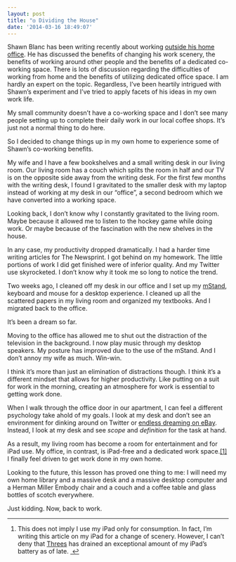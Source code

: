 ```yaml
---
layout: post
title: "◎ Dividing the House"
date: '2014-03-16 18:49:07'
---
```


<p>Shawn Blanc has been writing recently about working <a href="https://dayone.me/9dz30">outside his home office</a>. He has discussed the benefits of changing his work scenery, the benefits of working around other people and the benefits of a dedicated co-working space. There is lots of discussion regarding the difficulties of working from home and the benefits of utilizing dedicated office space. I am hardly an expert on the topic. Regardless, I&#8217;ve been heartily intrigued with Shawn&#8217;s experiment and I&#8217;ve tried to apply facets of his ideas in my own work life. </p>

<p>My small community doesn&#8217;t have a co-working space and I don&#8217;t see many people setting up to complete their daily work in our local coffee shops. It&#8217;s just not a normal thing to do here.</p>

<p>So I decided to change things up in my own home to experience some of Shawn&#8217;s co-working benefits. </p>

<p>My wife and I have a few bookshelves and a small writing desk in our living room. Our living room has a couch which splits the room in half and our TV is on the opposite side away from the writing desk. For the first few months with the writing desk, I found I gravitated to the smaller desk with my laptop instead of working at my desk in our &#8220;office&#8221;, a second bedroom which we have converted into a working space. </p>

<p>Looking back, I don&#8217;t know why I constantly gravitated to the living room. Maybe because it allowed me to listen to the hockey game while doing work. Or maybe because of the fascination with the new shelves in the house. </p>

<p>In any case, my productivity dropped dramatically. I had a harder time writing articles for The Newsprint. I got behind on my homework. The little portions of work I did get finished were of inferior quality. And my Twitter use skyrocketed. I don&#8217;t know why it took me so long to notice the trend.</p>

<p>Two weeks ago, I cleaned off my desk in our office and I set up my <a href="https://www.raindesigninc.com/mstand.html">mStand</a>, keyboard and mouse for a desktop experience. I cleaned up all the scattered papers in my living room and organized my textbooks. And I migrated back to the office.</p>

<p>It&#8217;s been a dream so far.</p>

<p>Moving to the office has allowed me to shut out the distraction of the television in the background. I now play music through my desktop speakers. My posture has improved due to the use of the mStand. And I don&#8217;t annoy my wife as much. Win-win.</p>

<p>I think it&#8217;s more than just an elimination of distractions though. I think it&#8217;s a different mindset that allows for higher productivity. Like putting on a suit for work in the morning, creating an atmosphere for work is essential to getting work done.</p>

<p>When I walk through the office door in our apartment, I can feel a different psychology take ahold of my goals. I look at my desk and don&#8217;t see an environment for dinking around on Twitter or <a href="http://www.ebay.ca/itm/161237098804?ssPageName=STRK:MEWAX:IT&amp;_trksid=p3984.m1423.l2649">endless dreaming on eBay</a>. Instead, I look at my desk and see <em>scope</em> and <em>definition</em> for the task at hand.</p>

<p>As a result, my living room has become a room for entertainment and for iPad use. My office, in contrast, is iPad-free and a dedicated work space.<a href="#fn:1" id="fnref:1" title="see footnote" class="footnote">[1]</a> I finally feel driven to get work done in my own home.</p>

<p>Looking to the future, this lesson has proved one thing to me: I will need my own home library and a massive desk and a massive desktop computer and a Herman Miller Embody chair and a couch and a coffee table and glass bottles of scotch everywhere. </p>

<p>Just kidding. Now, back to work.</p>

<div class="footnotes">
<hr />
<ol>

<li id="fn:1">
<p>This does not imply I use my iPad only for consumption. In fact, I&#8217;m writing this article on my iPad for a change of scenery. However, I can&#8217;t deny that <a href="http://asherv.com/threes/">Threes</a> has drained an exceptional amount of my iPad&#8217;s battery as of late. <a href="#fnref:1" title="return to article" class="reversefootnote">&#160;&#8617;</a></p>
</li>

</ol>
</div>
